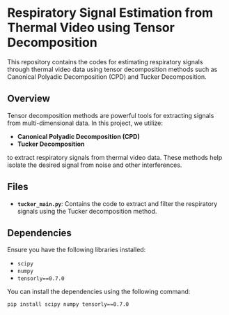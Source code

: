 # Respiratory Signal Estimation from Thermal Video using Tensor Decomposition

This repository contains the codes for estimating respiratory signals through thermal video data using tensor decomposition methods such as Canonical Polyadic Decomposition (CPD) and Tucker Decomposition.

## Overview

Tensor decomposition methods are powerful tools for extracting signals from multi-dimensional data. In this project, we utilize:
- **Canonical Polyadic Decomposition (CPD)**
- **Tucker Decomposition**

to extract respiratory signals from thermal video data. These methods help isolate the desired signal from noise and other interferences.

## Files

- **`tucker_main.py`**: Contains the code to extract and filter the respiratory signals using the Tucker decomposition method.

## Dependencies

Ensure you have the following libraries installed:

- `scipy`
- `numpy`
- `tensorly==0.7.0`

You can install the dependencies using the following command:

```bash
pip install scipy numpy tensorly==0.7.0
